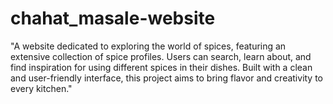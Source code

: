 # chahat_masale-website
"A website dedicated to exploring the world of spices, featuring an extensive collection of spice profiles. Users can search, learn about, and find inspiration for using different spices in their dishes. Built with a clean and user-friendly interface, this project aims to bring flavor and creativity to every kitchen."
